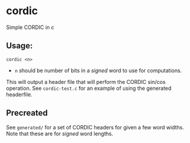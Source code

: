 # cordic
Simple CORDIC in c

## Usage:

    cordic <n>
    
* `n` should be number of bits in a *signed* word to use for computations.

This will output a header file that will perform the CORDIC sin/cos operation. See `cordic-test.c` for an example of using the generated headerfile.

## Precreated
See `generated/` for a set of CORDIC headers for given a few word widths. Note that these are for *signed* word lengths.

